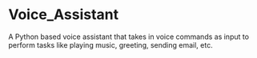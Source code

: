 # Voice_Assistant
A Python based voice assistant that takes in voice commands as input to perform tasks like playing music, greeting, sending email, etc.
